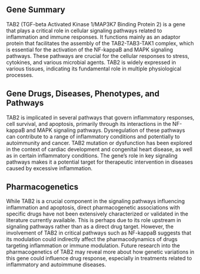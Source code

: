 ## Gene Summary
TAB2 (TGF-beta Activated Kinase 1/MAP3K7 Binding Protein 2) is a gene that plays a critical role in cellular signaling pathways related to inflammation and immune responses. It functions mainly as an adaptor protein that facilitates the assembly of the TAB2-TAB3-TAK1 complex, which is essential for the activation of the NF-kappaB and MAPK signaling pathways. These pathways are crucial for the cellular responses to stress, cytokines, and various microbial agents. TAB2 is widely expressed in various tissues, indicating its fundamental role in multiple physiological processes.

## Gene Drugs, Diseases, Phenotypes, and Pathways
TAB2 is implicated in several pathways that govern inflammatory responses, cell survival, and apoptosis, primarily through its interactions in the NF-kappaB and MAPK signaling pathways. Dysregulation of these pathways can contribute to a range of inflammatory conditions and potentially to autoimmunity and cancer. TAB2 mutation or dysfunction has been explored in the context of cardiac development and congenital heart disease, as well as in certain inflammatory conditions. The gene’s role in key signaling pathways makes it a potential target for therapeutic intervention in diseases caused by excessive inflammation.

## Pharmacogenetics
While TAB2 is a crucial component in the signaling pathways influencing inflammation and apoptosis, direct pharmacogenetic associations with specific drugs have not been extensively characterized or validated in the literature currently available. This is perhaps due to its role upstream in signaling pathways rather than as a direct drug target. However, the involvement of TAB2 in critical pathways such as NF-kappaB suggests that its modulation could indirectly affect the pharmacodynamics of drugs targeting inflammation or immune modulation. Future research into the pharmacogenetics of TAB2 may reveal more about how genetic variations in this gene could influence drug response, especially in treatments related to inflammatory and autoimmune diseases.